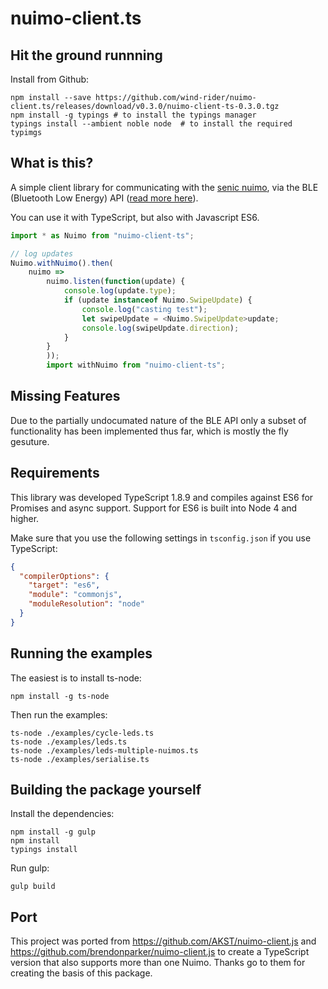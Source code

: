 # nuimo-client.ts

## Hit the ground runnning
Install from Github:
```
npm install --save https://github.com/wind-rider/nuimo-client.ts/releases/download/v0.3.0/nuimo-client-ts-0.3.0.tgz
npm install -g typings # to install the typings manager
typings install --ambient noble node  # to install the required typimgs

```

## What is this?

A simple client library for communicating with the [senic nuimo][nuimo-docs],
via the BLE (Bluetooth Low Energy) API ([read more here][nuimo-ble]).

You can use it with TypeScript, but also with Javascript ES6. 

```typescript
import * as Nuimo from "nuimo-client-ts";

// log updates
Nuimo.withNuimo().then(
    nuimo =>
        nuimo.listen(function(update) {
            console.log(update.type);
            if (update instanceof Nuimo.SwipeUpdate) {
                console.log("casting test");
                let swipeUpdate = <Nuimo.SwipeUpdate>update;
                console.log(swipeUpdate.direction);
            }
        }
        ));
        import withNuimo from "nuimo-client-ts";
```

## Missing Features

Due to the partially undocumated nature of the BLE API only a subset of
functionality has been implemented thus far, which is mostly the fly
gesuture.

[nuimo-docs]: https://www.senic.com/developers
[nuimo-ble]: https://medium.com/@senic/developing-for-the-nuimo-controller-7292becfacff

## Requirements
This library was developed TypeScript 1.8.9 and compiles against ES6 for Promises and async support. Support for ES6 is built into Node 4 and higher.

Make sure that you use the following settings in `tsconfig.json` if you use TypeScript:
```json
{
  "compilerOptions": {
    "target": "es6",
    "module": "commonjs",
    "moduleResolution": "node"
  }
}
```

## Running the examples
The easiest is to install ts-node:
```
npm install -g ts-node
```

Then run the examples:
```
ts-node ./examples/cycle-leds.ts
ts-node ./examples/leds.ts
ts-node ./examples/leds-multiple-nuimos.ts
ts-node ./examples/serialise.ts
```
## Building the package yourself
Install the dependencies:
```
npm install -g gulp
npm install
typings install
```

Run gulp:
```
gulp build
```

## Port

This project was ported from https://github.com/AKST/nuimo-client.js
and https://github.com/brendonparker/nuimo-client.js to create a TypeScript version
that also supports more than one Nuimo. Thanks go to them for creating the basis
of this package.
